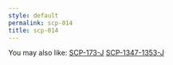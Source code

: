 ```yaml
---
style: default
permalink: scp-014
title: scp-014
---
```

You may also like:
[SCP-173-J](http://scp-wiki.net/scp-173-j)
[SCP-1347-1353-J](http://scp-wiki.net/scp-1347-1353-j)